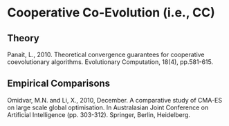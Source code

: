 # Cooperative Co-Evolution (i.e., CC)

## Theory

Panait, L., 2010. Theoretical convergence guarantees for cooperative coevolutionary algorithms. Evolutionary Computation, 18(4), pp.581-615.

## Empirical Comparisons

Omidvar, M.N. and Li, X., 2010, December. A comparative study of CMA-ES on large scale global optimisation. In Australasian Joint Conference on Artificial Intelligence (pp. 303-312). Springer, Berlin, Heidelberg.
